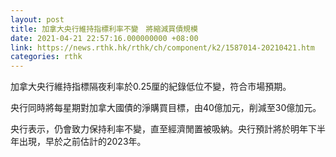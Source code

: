 ```yaml
---
layout: post
title: 加拿大央行維持指標利率不變　將縮減買債規模
date: 2021-04-21 22:57:16.000000000 +08:00
link: https://news.rthk.hk/rthk/ch/component/k2/1587014-20210421.htm
categories: rthk
---
```


加拿大央行維持指標隔夜利率於0.25厘的紀錄低位不變，符合市場預期。

央行同時將每星期對加拿大國債的淨購買目標，由40億加元，削減至30億加元。

央行表示，仍會致力保持利率不變，直至經濟閒置被吸納。央行預計將於明年下半年出現，早於之前估計的2023年。

